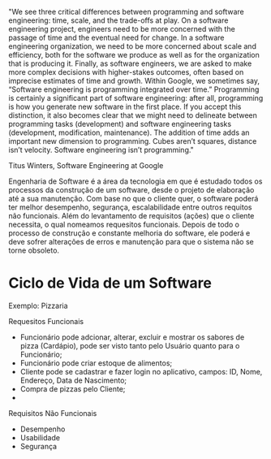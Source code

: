 "We see three critical differences between programming and software engineering: time, scale, and the trade-offs at play. On a software engineering project, engineers need to be more concerned with the passage of time and the eventual need for change. In a software engineering organization, we need to be more concerned about scale and efficiency, both for the software we produce as well as for the organization that is producing it. Finally, as software engineers, we are asked to make more complex decisions with higher-stakes outcomes, often based on imprecise estimates of time and growth. Within Google, we sometimes say, “Software engineering is programming integrated over time.” Programming is certainly a significant part of software engineering: after all, programming is how you generate new software in the first place. If you accept this distinction, it also becomes clear that we might need to delineate between programming tasks (development) and software engineering tasks (development, modification, maintenance). The addition of time adds an important new dimension to programming. Cubes aren’t squares, distance isn’t velocity. Software engineering isn’t programming."

Titus Winters, Software Engineering at Google


Engenharia de Software é a área da tecnologia em que é estudado todos os processos da construção de um software, desde o projeto de elaboração até a sua manutenção. Com base no que o cliente quer, o software poderá ter melhor desempenho, segurança, escalabilidade entre outros requitos não funcionais. Além do levantamento de requisitos (ações) que o cliente necessita, o qual nomeamos requesitos funcionais. Depois de todo o processo de construção e constante melhoria do software, ele poderá e deve sofrer alterações de erros e manutenção para que o sistema não se torne obsoleto.

# Ciclo de Vida de um Software

Exemplo: Pizzaria

Requesitos Funcionais

- Funcionário pode adcionar, alterar, excluir e mostrar os sabores de pizza (Cardápio), pode ser visto tanto pelo Usuário quanto para o Funcionário;
- Funcionário pode criar estoque de alimentos;
- Cliente pode se cadastrar e fazer login no aplicativo, campos: ID, Nome, Endereço, Data de Nascimento;
- Compra de pizzas pelo Cliente;
-  

Requisitos Não Funcionais

- Desempenho
- Usabilidade
- Segurança

